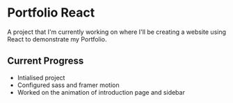 # Portfolio React

A project that I'm currently working on where I'll be creating a website using React to demonstrate my Portfolio. 

## Current Progress

- Intialised project
- Configured sass and framer motion
- Worked on the animation of introduction page and sidebar

